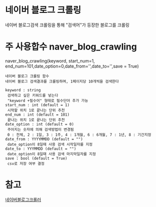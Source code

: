 # 네이버 블로그 크롤링

네이버 블로그검색 크롤링을 통해 "검색어"가 등장한 블로그를 크롤링

# 주 사용합수 naver_blog_crawling
naver_blog_crawling(keyword, start_num=1, end_num=101,date_option=0,date_from='',date_to='',save = True)

    네이버 블로그 크롤링 함수
    네이버 블로그 검색결과를 크롤링하며, 1페이지당 10개씩을 검색한다
    
    keyword : string
     검색하고 싶은 키워드를 넣는다 
     "keyword +필수어" 형태로 필수단어 추가 가능
    start_num : int (default = 1) 
     시작할 위치 1로 끝나는 단위 추천
    end_num : int (default = 101)
     끝나는 위치 1로 끝나는 단위 추천
    date_option : int (default = 0)
     주어지는 숫자에 의해 검색방법이 변경됨
     0 : 전체, 2 : 1일, 3 : 1주, 4 : 1개월, 6 : 6개월, 7 : 1년, 8 : 기간지정
    date_from : YYYYMMDD (default = "")
     date_option이 8일때 사용 검색 시작일자를 지정
    date_to : YYYMMDD (default = "")
     date_option이 8일때 사용 검색 마지막일자를 지정
    save : bool (default = True)
     csv로 저장 여부 결정

# 참고
[네이버블로그크롤러](https://github.com/xotrs/naver-blog-crawler)
